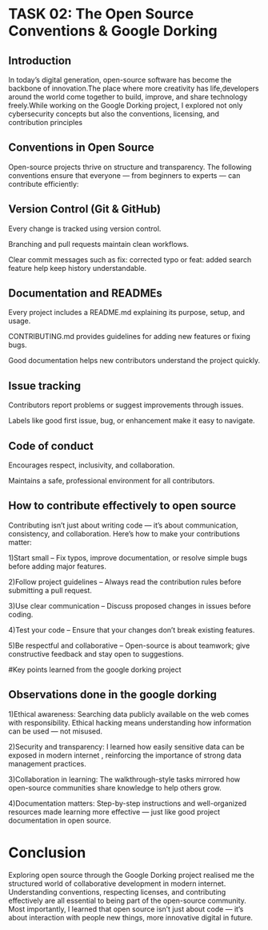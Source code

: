 # TASK 02: The Open Source Conventions & Google Dorking

## Introduction
In today’s digital generation, open-source software has become the backbone of innovation.The place where more creativity has life,developers around the world come together to build, improve, and share technology freely.While working on the Google Dorking project, I explored not only cybersecurity concepts but also the conventions, licensing, and contribution principles

## Conventions in Open Source

Open-source projects thrive on structure and transparency. The following conventions ensure that everyone — from beginners to experts — can contribute efficiently:

## Version Control (Git & GitHub)

Every change is tracked using version control.

Branching and pull requests maintain clean workflows.

Clear commit messages such as fix: corrected typo or feat: added search feature help keep history understandable.

## Documentation and READMEs

Every project includes a README.md explaining its purpose, setup, and usage.

CONTRIBUTING.md provides guidelines for adding new features or fixing bugs.

Good documentation helps new contributors understand the project quickly.

## Issue tracking

Contributors report problems or suggest improvements through issues.

Labels like good first issue, bug, or enhancement make it easy to navigate.

## Code of conduct

Encourages respect, inclusivity, and collaboration.

Maintains a safe, professional environment for all contributors.	

## How to contribute effectively to open source

Contributing isn’t just about writing code — it’s about communication, consistency, and collaboration. Here’s how to make your contributions matter:

1)Start small – Fix typos, improve documentation, or resolve simple bugs before adding major features.

2)Follow project guidelines – Always read the contribution rules before submitting a pull request.

3)Use clear communication – Discuss proposed changes in issues before coding.

4)Test your code – Ensure that your changes don’t break existing features.

5)Be respectful and collaborative – Open-source is about teamwork; give constructive feedback and stay open to suggestions.

#Key points learned  from the google dorking project

## Observations done in the google dorking 

1)Ethical awareness: Searching data publicly available on the web comes with responsibility. Ethical hacking means understanding how information can be used — not misused.

2)Security and transparency: I learned how easily sensitive data can be exposed in modern internet , reinforcing the importance of strong data management practices.

3)Collaboration in learning: The walkthrough-style tasks mirrored how open-source communities share knowledge to help others grow.

4)Documentation matters: Step-by-step instructions and well-organized resources made learning more effective — just like good project documentation in open source.

# Conclusion

Exploring open source through the Google Dorking project realised me  the structured world of collaborative development in modern internet. Understanding conventions, respecting licenses, and contributing effectively are all essential to being part of the open-source community. Most importantly, I learned that open source isn’t just about code — it’s about interaction with people new things, more innovative digital in future.
